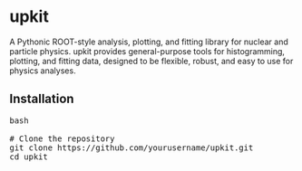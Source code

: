# upkit
A Pythonic ROOT-style analysis, plotting, and fitting library for nuclear and particle physics.
upkit provides general-purpose tools for histogramming, plotting, and fitting data, designed to be flexible, robust, and easy to use for physics analyses.

## Installation
<pre>bash
  
# Clone the repository
git clone https://github.com/yourusername/upkit.git
cd upkit
</pre>


